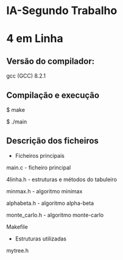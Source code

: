 # IA-Segundo Trabalho

# 4 em Linha

## Versão do compilador:
gcc (GCC) 8.2.1

## Compilação e execução

$ make

$ ./main


## Descrição dos ficheiros

* Ficheiros principais

main.c - ficheiro principal

4linha.h - estruturas e métodos do tabuleiro

minmax.h - algoritmo minimax

alphabeta.h - algoritmo alpha-beta

monte_carlo.h - algoritmo monte-carlo

Makefile

* Estruturas utilizadas

mytree.h
